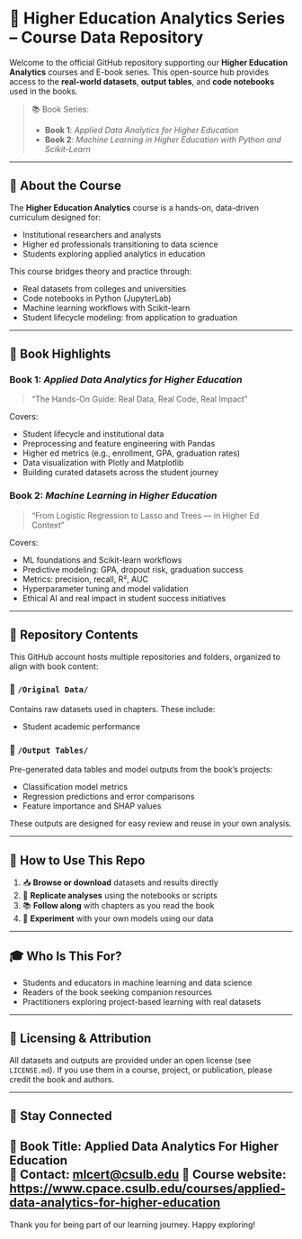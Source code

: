 # 📘 Higher Education Analytics Series – Course Data Repository

Welcome to the official GitHub repository supporting our **Higher Education Analytics** courses and E-book series. This open-source hub provides access to the **real-world datasets**, **output tables**, and **code notebooks** used in the books.

> 📚 Book Series:
> - **Book 1**: *Applied Data Analytics for Higher Education*  
> - **Book 2**: *Machine Learning in Higher Education with Python and Scikit-Learn*  

---

## 🚀 About the Course

The **Higher Education Analytics** course is a hands-on, data-driven curriculum designed for:
- Institutional researchers and analysts
- Higher ed professionals transitioning to data science
- Students exploring applied analytics in education

This course bridges theory and practice through:
- Real datasets from colleges and universities
- Code notebooks in Python (JupyterLab)
- Machine learning workflows with Scikit-learn
- Student lifecycle modeling: from application to graduation

---

## 🧠 Book Highlights

### Book 1: *Applied Data Analytics for Higher Education*
> “The Hands-On Guide: Real Data, Real Code, Real Impact”

Covers:
- Student lifecycle and institutional data
- Preprocessing and feature engineering with Pandas
- Higher ed metrics (e.g., enrollment, GPA, graduation rates)
- Data visualization with Plotly and Matplotlib
- Building curated datasets across the student journey

### Book 2: *Machine Learning in Higher Education*
> “From Logistic Regression to Lasso and Trees — in Higher Ed Context”

Covers:
- ML foundations and Scikit-learn workflows
- Predictive modeling: GPA, dropout risk, graduation success
- Metrics: precision, recall, R², AUC
- Hyperparameter tuning and model validation
- Ethical AI and real impact in student success initiatives

---

## 📂 Repository Contents

This GitHub account hosts multiple repositories and folders, organized to align with book content:

### 🔸 **`/Original Data/`**
Contains raw datasets used in chapters. These include:
- Student academic performance

### 🔸 **`/Output Tables/`**
Pre-generated data tables and model outputs from the book’s projects:
- Classification model metrics  
- Regression predictions and error comparisons  
- Feature importance and SHAP values  

These outputs are designed for easy review and reuse in your own analysis.

---

## 🧪 How to Use This Repo

1. 📥 **Browse or download** datasets and results directly
2. 🧠 **Replicate analyses** using the notebooks or scripts
3. 📚 **Follow along** with chapters as you read the book
4. 🚀 **Experiment** with your own models using our data

---

## 🎓 Who Is This For?

- Students and educators in machine learning and data science  
- Readers of the book seeking companion resources  
- Practitioners exploring project-based learning with real datasets  

---

## 📌 Licensing & Attribution

All datasets and outputs are provided under an open license (see `LICENSE.md`). If you use them in a course, project, or publication, please credit the book and authors.

---

## 🔗 Stay Connected

📘 Book Title: Applied Data Analytics For Higher Education  
📩 Contact: mlcert@csulb.edu
🔗 Course website: https://www.cpace.csulb.edu/courses/applied-data-analytics-for-higher-education
---

Thank you for being part of our learning journey. Happy exploring!




